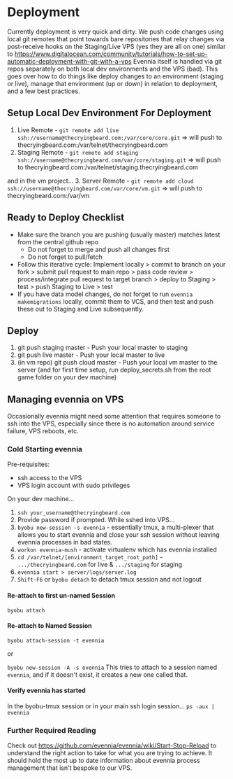 # Deployment
Currently deployment is very quick and dirty.  We push code changes using local git remotes that point towards bare repositories that relay changes via post-receive hooks on the Staging/Live VPS (yes they are all on one) similar to https://www.digitalocean.com/community/tutorials/how-to-set-up-automatic-deployment-with-git-with-a-vps 
Evennia itself is handled via git repos separately on both local dev environments and the VPS (bad).
This goes over how to do things like deploy changes to an environment (staging or live), manage that environment (up or down) in relation to deployment, and a few best practices.

## Setup Local Dev Environment For Deployment
1. Live Remote - `git remote add live ssh://username@thecryingbeard.com:/var/core/core.git`
  => will push to thecryingbeard.com:/var/telnet/thecryingbeard.com
2. Staging Remote - `git remote add staging ssh://username@thecryingbeard.com/var/core/staging.git`
  => will push to thecryingbeard.com:/var/telnet/staging.thecryingbeard.com

and in the vm project...
3. Server Remote - `git remote add cloud ssh://username@thecryingbeard.com/var/core/vm.git`
  => will push to thecryingbeard.com:/var/vm

## Ready to Deploy Checklist
- Make sure the branch you are pushing (usually master) matches latest from the central github repo
  - Do not forget to merge and push all changes first
  - Do not forget to pull/fetch
- Follow this iterative cycle:  Implement locally > commit to branch on your fork > submit pull request to main repo > pass code review > process/integrate pull request to target branch > deploy to Staging > test > push Staging to Live > test
- If you have data model changes, do not forget to run `evennia makemigrations` locally, commit them to VCS, and then test and push these out to Staging and Live subsequently.

## Deploy
1. git push staging master - Push your local master to staging
2. git push live master - Push your local master to live
3. (in vm repo) git push cloud master - Push your local vm master to the server
(and for first time setup, run deploy_secrets.sh from the root game folder on your dev machine)

## Managing evennia on VPS
Occasionally evennia might need some attention that requires someone to ssh into the VPS, especially since there is no automation around service failure, VPS reboots, etc.

### Cold Starting evennia
Pre-requisites:
- ssh access to the VPS
- VPS login account with sudo privileges

On your dev machine...
1. `ssh your_username@thecryingbeard.com`
2. Provide password if prompted.
While sshed into VPS...
3. `byobu new-session -s evennia` - essentially tmux, a multi-plexer that allows you to start evennia and close your ssh session without leaving evennia processes in bad states.
4. `workon evennia-mush` - activate virtualenv which has evennia installed
5. `cd /var/telnet/[environment_target_root_path]` - `.../thecryingbeard.com` for live & `.../staging` for staging
6. `evennia start > server/logs/server.log`
7. `Shift-F6` or `byobu detach` to detach tmux session and not logout

#### Re-attach to first un-named Session
`byobu attach`

#### Re-attach to Named Session
`byobu attach-session -t evennia`

or

`byobu new-session -A -s evennia`
This tries to attach to a session named `evennia`, and if it doesn't exist, it creates a new one called that.

#### Verify evennia has started
In the byobu-tmux session or in your main ssh login session...
`ps -aux | evennia`

### Further Required Reading
Check out https://github.com/evennia/evennia/wiki/Start-Stop-Reload to understand the right action to take for what you are trying to achieve.
It should hold the most up to date information about evennia process management that isn't bespoke to our VPS.
